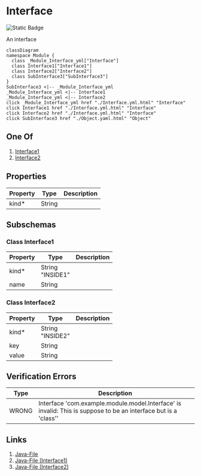 # Interface
![Static Badge](https://img.shields.io/badge/Validator%20Errors-1-red)


An interface
```mermaid
classDiagram
namespace Module {
  class _Module_Interface_yml["Interface"]
  class Interface1["Interface1"]
  class Interface2["Interface2"]
  class SubInterface3["SubInterface3"]
}
SubInterface3 <|-- _Module_Interface_yml 
_Module_Interface_yml <|-- Interface1 
_Module_Interface_yml <|-- Interface2 
click _Module_Interface_yml href "./Interface.yml.html" "Interface"
click Interface1 href "./Interface.yml.html" "Interface"
click Interface2 href "./Interface.yml.html" "Interface"
click SubInterface3 href "./Object.yaml.html" "Object"
```

## One Of
1. [Interface1](#Interface1)
1. [Interface2](#Interface2)


## Properties
| Property | Type | Description |
|------|------|-------------|
| kind* | String |  |



## Subschemas
### Class Interface1


| Property | Type | Description |
|------|------|-------------|
| kind* | String<br>"INSIDE1" |  |
| name | String |  |

### Class Interface2


| Property | Type | Description |
|------|------|-------------|
| kind* | String<br>"INSIDE2" |  |
| key | String |  |
| value | String |  |


## Verification Errors
| Type | Description |
|------|-------------|
| WRONG | Interface &#x27;com.example.module.model.Interface&#x27; is invalid: This is suppose to be an interface but is a &#x27;class&#x27;&#x27; |

## Links
1. [Java-File](./java/Interface.java)
1. [Java-File (Interface1)](./java/InterfaceInterface1.java)
1. [Java-File (Interface2)](./java/InterfaceInterface2.java)
